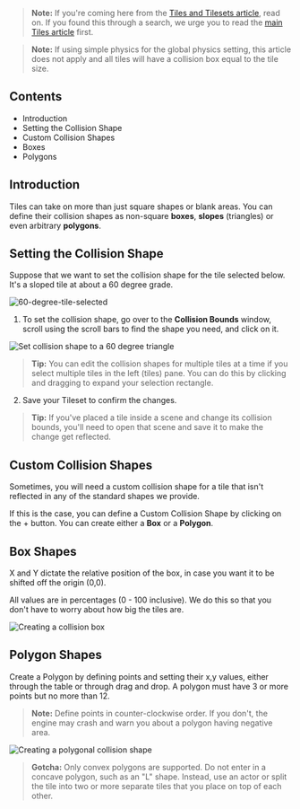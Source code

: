 > **Note:** If you're coming here from the [Tiles and Tilesets article](https://www.stencyl.com/help/viewArticle/36/), read on. If you found this through a search, we urge you to read the [main Tiles article](https://www.stencyl.com/help/viewArticle/36/) first.

> **Note:** If using simple physics for the global physics setting, this article does not apply and all tiles will have a collision box equal to the tile size.
 

## Contents

* Introduction
* Setting the Collision Shape
* Custom Collision Shapes
* Boxes
* Polygons
 

## Introduction

Tiles can take on more than just square shapes or blank areas. You can define their collision shapes as non-square  **boxes**, **slopes** (triangles) or even arbitrary **polygons**.

 
## Setting the Collision Shape

Suppose that we want to set the collision shape for the tile selected below. It's a sloped tile at about a 60 degree grade.

![60-degree-tile-selected](https://static.stencyl.com/help/images/TileSelection.png)

1. To set the collision shape, go over to the **Collision Bounds** window, scroll using the scroll bars to find the shape you need, and click on it.

  ![Set collision shape to a 60 degree triangle](https://static.stencyl.com/help/images/SetTriangleCollision.png)

  > **Tip:** You can edit the collision shapes for multiple tiles at a time if you select multiple tiles in the left (tiles) pane. You can do this by clicking and dragging to expand your selection rectangle.

2. Save your Tileset to confirm the changes.

  > **Tip:** If you've placed a tile inside a scene and change its collision bounds, you'll need to open that scene and save it to make the change get reflected.
 

## Custom Collision Shapes

Sometimes, you will need a custom collision shape for a tile that isn't reflected in any of the standard shapes we provide.

If this is the case, you can define a Custom Collision Shape by clicking on the + button. You can create either a **Box** or a **Polygon**.

 
## Box Shapes

X and Y dictate the relative position of the box, in case you want it to be shifted off the origin (0,0).

All values are in percentages (0 - 100 inclusive). We do this so that you don't have to worry about how big the tiles are.

![Creating a collision box](https://static.stencyl.com/help/images/BoxCollision.png)

 
## Polygon Shapes

Create a Polygon by defining points and setting their x,y values, either through the table or through drag and drop. A polygon must have 3 or more points but no more than 12.

> **Note:** Define points in counter-clockwise order. If you don't, the engine may crash and warn you about a polygon having negative area.

![Creating a polygonal collision shape](https://static.stencyl.com/help/images/PolygonCollision.png)

> **Gotcha:** Only convex polygons are supported. Do not enter in a concave polygon, such as an "L" shape. Instead, use an actor or split the tile into two or more separate tiles that you place on top of each other.
